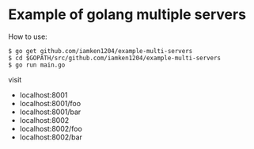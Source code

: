 # Example of golang multiple servers
How to use:   
```
$ go get github.com/iamken1204/example-multi-servers
$ cd $GOPATH/src/github.com/iamken1204/example-multi-servers
$ go run main.go
```
visit   
* localhost:8001
* localhost:8001/foo
* localhost:8001/bar
* localhost:8002
* localhost:8002/foo
* localhost:8002/bar
